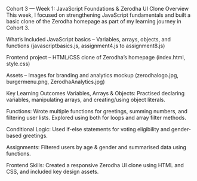 Cohort 3 — Week 1: JavaScript Foundations & Zerodha UI Clone
Overview
This week, I focused on strengthening JavaScript fundamentals and built a basic clone of the Zerodha homepage as part of my learning journey in Cohort 3.

What’s Included
JavaScript basics – Variables, arrays, objects, and functions (javascriptbasics.js, assignment4.js to assignment8.js)

Frontend project – HTML/CSS clone of Zerodha’s homepage (index.html, style.css)

Assets – Images for branding and analytics mockup (zerodhalogo.jpg, burgermenu.png, ZerodhaAnalytics.jpg)

Key Learning Outcomes
Variables, Arrays & Objects: Practised declaring variables, manipulating arrays, and creating/using object literals.

Functions: Wrote multiple functions for greetings, summing numbers, and filtering user lists. Explored using both for loops and array filter methods.

Conditional Logic: Used if-else statements for voting eligibility and gender-based greetings.

Assignments: Filtered users by age & gender and summarised data using functions.

Frontend Skills: Created a responsive Zerodha UI clone using HTML and CSS, and included key design assets.
